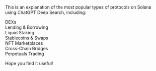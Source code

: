 This is an explanation of the most popular types of protocols on Solana using ChatGPT Deep Search, including:

DEXs  
Lending & Borrowing  
Liquid Staking  
Stablecoins & Swaps  
NFT Marketplaces  
Cross-Chain Bridges  
Perpetuals Trading

Hope you find it useful!
